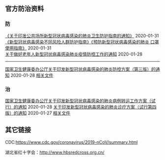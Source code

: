 ## 官方防治资料

### 防
<a href="http://www.nhc.gov.cn/xcs/zhengcwj/202001/d9ae8301384a4239a8041d6f77da09b6.shtml">《关于印发公共场所新型冠状病毒感染的肺炎卫生防护指南的通知》</a> 2020-01-31
<br/>
<a href="http://www.nhc.gov.cn/xcs/zhengcwj/202001/a3a261dabfcf4c3fa365d4eb07ddab34.shtml">
《新型冠状病毒感染不同风险人群防护指南》《预防新型冠状病毒感染的肺炎
口罩使用指南》</a> 2020-01-31 <br/>
<a href="http://www.nhc.gov.cn/xcs/zhengcwj/list_gzbd.shtml">关于做好老年人新型冠状病毒感染肺炎疫情防控工作的通知</a> 2020-01-28 <br/>

---
<a href="http://www.nhc.gov.cn/xcs/zhengcwj/202001/470b128513fe46f086d79667db9f76a5.shtml">国家卫生健康委办公厅关于印发新型冠状病毒感染的肺炎防控方案（第三版）的通知</a> 2020-01-28 <a href="./officials/新型冠状病毒感染的肺炎防控方案（第三版）.pdf">相关文件</a>

### 治
<a href="http://www.nhc.gov.cn/xcs/zhengcwj/202001/ccee6ec0942a42a18df8e5ce6329b6f5.shtml">
国家卫生健康委办公厅关于印发新型冠状病毒感染的肺炎病例转运工作方案（试行）的通知</a> 2020-01-28
<a href="http://www.nhc.gov.cn/xcs/zhengcwj/202001/4294563ed35b43209b31739bd0785e67.shtml">
关于印发新型冠状病毒感染的肺炎诊疗方案（试行第四版）的通知</a> 2020-01-27 <a href="./officials/新型冠状病毒感染的肺炎诊疗方案（试行第四版）.pdf">相关文件</a>


## 其它链接

CDC:https://www.cdc.gov/coronavirus/2019-nCoV/summary.html

湖北省红十字会：http://www.hbsredcross.org.cn/